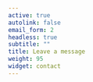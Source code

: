 ```yaml
---
active: true
autolink: false
email_form: 2
headless: true
subtitle: ""
title: Leave a message
weight: 95
widget: contact
---
```


